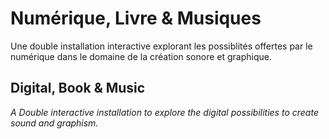 # Numérique, Livre & Musiques
Une double installation interactive explorant les possiblités offertes par le numérique dans le domaine de la création sonore et graphique. 

## Digital, Book & Music
*A Double interactive installation to explore the digital possibilities to create sound and graphism.*
